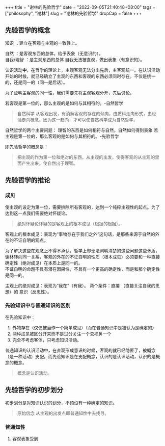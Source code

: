 +++
title = "谢林的先验哲学"
date = "2022-09-05T21:40:48+08:00"
tags = ["philosophy", "谢林"]
slug = "谢林的先验哲学"
dropCap = false
+++
 

## 先验哲学的概念

知识 ：建立在客观与主观的一致性上。

自然 ：是客观东西的总体，给予表象（无意识的）。   
    自我/理智 ：是主观东西的总体 自我无法被直观，做出表象（有意识的）。

认识活动**中**，在哲学的理论上，主观客观无法分出先后，主客观统一。在认识活动开始的时候，就已经确立了主观的东西和客观的东西必须同时存在，不仅是统一的，还是同一的（同一是后话）。

为了证明主客观的同一性，我们需要先将主观客观分开，先后讨论。

若客观是第一位的，那么主观的是如何与其相符的。-自然哲学   
>自然科学 从客观出发，有消解客观的存在的倾向，由质料走向形式，由经验走向概念。因为这一趋向，才可以使自然科学成为自然哲学。 
        
自然哲学的两个主要问题： 理智的东西是如何相符与自然，自然如何得到表象
若主观是第一位的，那么客观的是如何与其相符的。-先验哲学

即先验哲学的概念是：
>把主观的作为第一位和绝对的东西，从主观的出发，使得客观的从主观的里面产生出来。使自然出于理智。

## 先验哲学的推论

### 成见 
使主观的设定为第一位，需要排除所有客观的，达到一个纯粹主观性的起点。为了达到这一点我们需要绝对怀疑论。
>绝对怀疑论怀疑的是客观上的根本成见（根据的根据）。

客观上的根本成见：表现为“事物存在于我们之外”这句话，是那些来源于自然的外在的不证自明的观点。   
    
为了解决这些在观念上不得不承认，哲学上却无法阐明清楚的这些问题这些矛盾，谢林转向同一关系，客观的外在的不证自明的性质（根本成见）必须要和一种直接确定性（绝对成见）在本质上是同一的。    
不证自明的命题不具有潜在因果性，不具有一个更高的确定性，而是和那个确定性是同一的。

主观上的绝对成见：表现为“我在”（有我）。
两个条件：直接 （直接关注自我的思想）的 意识（反思性）。

### 先验知识中与普通知识的区别
在先验知识中：
1. 外物存在（仅仅被当作一个简单成见）（而在普通知识中是被认为是确定的）
2. 两种成见被区分开来而不是过分关注一个忽视另一个
3. 完全不考虑客体，只考虑知识活动。

普通知识的认识活动中，在直观形成意识的时候，客观的就已经隐匿了，被概念（是一种活动）支配。而先验知识是在支配概念，认识的是认识活动，认识的是概念的概念。

>概念是认识活动。


## 先验哲学的初步划分

初步划分是对知识认识的划分，不预设有一种确定的知识。

>原始信念
从主观的出发点即普通知性中去找寻。


### 普通知性
   1. 客观表象受到